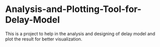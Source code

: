 # Analysis-and-Plotting-Tool-for-Delay-Model
This is a project to help in the analysis and designing of delay model and plot the result for better visualization.
